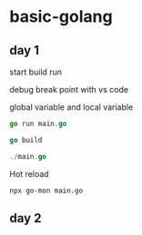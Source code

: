 # basic-golang

## day 1

start build run

debug break point with vs code

global variable and local variable


```go
go run main.go

go build

./main.go

```

Hot reload

```
npx go-mon main.go
```

## day 2
